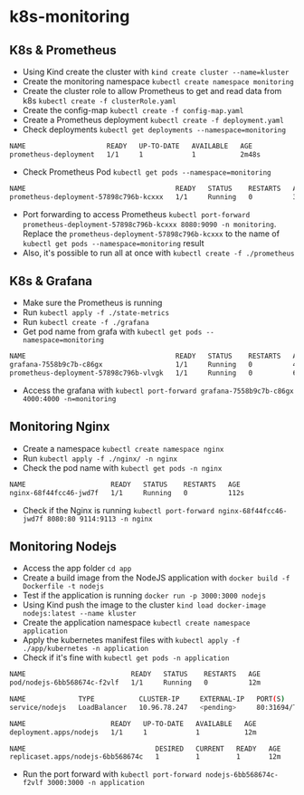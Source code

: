 # k8s-monitoring

## K8s & Prometheus
- Using Kind create the cluster with `kind create cluster --name=kluster`
- Create the monitoring namespace `kubectl create namespace monitoring`
- Create the cluster role to allow Prometheus to get and read data from k8s `kubectl create -f clusterRole.yaml`
- Create the config-map `kubectl create -f config-map.yaml`
- Create a Prometheus deployment `kubectl create -f deployment.yaml` 
- Check deployments `kubectl get deployments --namespace=monitoring`
```bash
NAME                    READY   UP-TO-DATE   AVAILABLE   AGE
prometheus-deployment   1/1     1            1           2m48s
```
- Check Prometheus Pod `kubectl get pods --namespace=monitoring`
```bash
NAME                                     READY   STATUS    RESTARTS   AGE
prometheus-deployment-57898c796b-kcxxx   1/1     Running   0          3m30s
```
- Port forwarding to access Prometheus `kubectl port-forward prometheus-deployment-57898c796b-kcxxx 8080:9090 -n monitoring`. Replace the `prometheus-deployment-57898c796b-kcxxx` to the name of `kubectl get pods --namespace=monitoring` result
- Also, it's possible to run all at once with `kubectl create -f ./prometheus`

## K8s & Grafana
- Make sure the Prometheus is running
- Run `kubectl apply -f ./state-metrics`
- Run `kubectl create -f ./grafana`
- Get pod name from grafa with  `kubectl get pods --namespace=monitoring`
```bash
NAME                                     READY   STATUS    RESTARTS   AGE
grafana-7558b9c7b-c86gx                  1/1     Running   0          42m
prometheus-deployment-57898c796b-vlvgk   1/1     Running   0          60m
```
- Access the grafana with `kubectl port-forward grafana-7558b9c7b-c86gx 4000:4000 -n=monitoring`

## Monitoring Nginx
- Create a namespace `kubectl create namespace nginx`
- Run `kubectl apply -f ./nginx/ -n nginx`
- Check the pod name with `kubectl get pods -n nginx`
```bash
NAME                     READY   STATUS    RESTARTS   AGE
nginx-68f44fcc46-jwd7f   1/1     Running   0          112s
```
- Check if the Nginx is running `kubectl port-forward nginx-68f44fcc46-jwd7f 8080:80 9114:9113 -n nginx`

## Monitoring Nodejs
- Access the app folder `cd app`
- Create a build image from the NodeJS application with `docker build -f Dockerfile -t nodejs`
- Test if the application is running `docker run -p 3000:3000 nodejs`
- Using Kind push the image to the cluster `kind load docker-image nodejs:latest --name kluster`
- Create the application namespace `kubectl create namespace application`
- Apply the kubernetes manifest files with `kubectl apply -f ./app/kubernetes -n application`
- Check if it's fine with `kubectl get pods -n application`
```bash
NAME                          READY   STATUS    RESTARTS   AGE
pod/nodejs-6bb568674c-f2vlf   1/1     Running   0          12m

NAME             TYPE           CLUSTER-IP     EXTERNAL-IP   PORT(S)        AGE
service/nodejs   LoadBalancer   10.96.78.247   <pending>     80:31694/TCP   12m

NAME                     READY   UP-TO-DATE   AVAILABLE   AGE
deployment.apps/nodejs   1/1     1            1           12m

NAME                                DESIRED   CURRENT   READY   AGE
replicaset.apps/nodejs-6bb568674c   1         1         1       12m
```
- Run the port forward with `kubectl port-forward nodejs-6bb568674c-f2vlf 3000:3000 -n application`